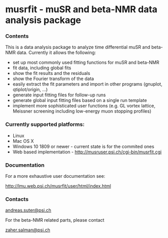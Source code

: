 # musrfit - muSR and beta-NMR data analysis package #

### Contents ###

This is a data analysis package to analyze time differential muSR and beta-NMR data.
Currently it allows the following:

* set up most commonly used fitting functions for muSR and beta-NMR
* fit data, including global fits
* show the fit results and the residuals
* show the Fourier transform of the data
* easily extract the fit parameters and import in other programs (gnuplot, qtiplot/origin, ...)
* generate input fitting files for follow-up runs
* generate global input fitting files based on a single run template
* implement more sophisticated user functions
  (e.g. GL vortex lattice, Meissner screening including low-energy muon stopping profiles)

### Currently supported platforms: ###

* Linux
* Mac OS X
* Windows 10 1809 or newer - current state is for the commited ones
* Web based implementation - http://musruser.psi.ch/cgi-bin/musrfit.cgi

### Documentation ####

For a more exhaustive user documentation see:

  http://lmu.web.psi.ch/musrfit/user/html/index.html

### Contacts ###

<andreas.suter@psi.ch>

For the beta-NMR related parts, please contact

<zaher.salman@psi.ch>

